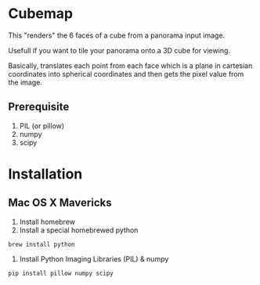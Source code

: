 # Cubemap

This "renders" the 6 faces of a cube from a panorama input image. 

Usefull if you want to tile your panorama onto a 3D cube for viewing.

Basically, translates each point from each face which is a plane in cartesian
coordinates into spherical coordinates and then gets the pixel value from the
image.

## Prerequisite

1. PIL (or pillow)
1. numpy
1. scipy

# Installation

## Mac OS X Mavericks

1. Install homebrew
1. Install a special homebrewed python
````
brew install python
````
1. Install Python Imaging Libraries (PIL) & numpy
````
pip install pillow numpy scipy
````

